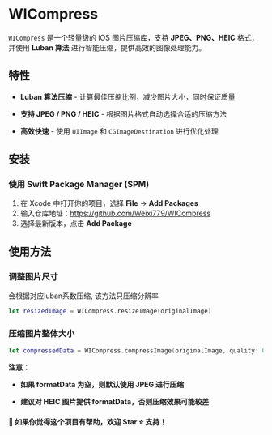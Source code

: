# WICompress

`WICompress` 是一个轻量级的 iOS 图片压缩库，支持 **JPEG、PNG、HEIC** 格式，并使用 **Luban 算法** 进行智能压缩，提供高效的图像处理能力。

## 特性

* **Luban 算法压缩** - 计算最佳压缩比例，减少图片大小，同时保证质量

* **支持 JPEG / PNG / HEIC** - 根据图片格式自动选择合适的压缩方法

* **高效快速** - 使用 `UIImage` 和 `CGImageDestination` 进行优化处理

## 安装

### **使用 Swift Package Manager (SPM)**

1. 在 Xcode 中打开你的项目，选择 **File** → **Add Packages**
2. 输入仓库地址：https://github.com/Weixi779/WICompress
3. 选择最新版本，点击 **Add Package**

## 使用方法

### 调整图片尺寸

会根据对应luban系数压缩, 该方法只压缩分辨率

```swift
let resizedImage = WICompress.resizeImage(originalImage)
```

### 压缩图片整体大小

```swift
let compressedData = WICompress.compressImage(originalImage, quality: 0.7, formatData: imageData)
```

**注意：**

* **如果 formatData 为空，则默认使用 JPEG 进行压缩**

* **建议对 HEIC 图片提供 formatData，否则压缩效果可能较差**

#### 📢 **如果你觉得这个项目有帮助，欢迎 Star ⭐️ 支持！**